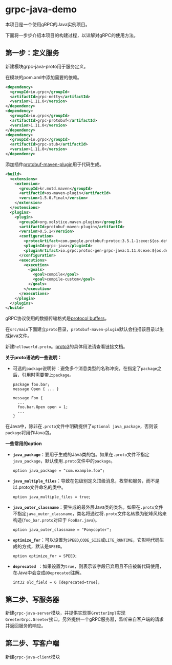 # grpc-java-demo

本项目是一个使用gRPC的Java实例项目。

下面将一步步介绍本项目的构建过程，以详解对gRPC的使用方法。

## 第一步：定义服务

新建模块grpc-java-proto用于服务定义。

在模块的pom.xml中添加需要的依赖。

```xml
<dependency>
  <groupId>io.grpc</groupId>
  <artifactId>grpc-netty</artifactId>
  <version>1.11.0</version>
</dependency>
<dependency>
  <groupId>io.grpc</groupId>
  <artifactId>grpc-protobuf</artifactId>
  <version>1.11.0</version>
</dependency>
<dependency>
  <groupId>io.grpc</groupId>
  <artifactId>grpc-stub</artifactId>
  <version>1.11.0</version>
</dependency>
```

添加插件[protobuf-maven-plugin](https://www.xolstice.org/protobuf-maven-plugin/)用于代码生成。

```xml
<build>
  <extensions>
    <extension>
      <groupId>kr.motd.maven</groupId>
      <artifactId>os-maven-plugin</artifactId>
      <version>1.5.0.Final</version>
    </extension>
  </extensions>
  <plugins>
    <plugin>
      <groupId>org.xolstice.maven.plugins</groupId>
      <artifactId>protobuf-maven-plugin</artifactId>
      <version>0.5.1</version>
      <configuration>
        <protocArtifact>com.google.protobuf:protoc:3.5.1-1:exe:${os.detected.classifier}</protocArtifact>
        <pluginId>grpc-java</pluginId>
        <pluginArtifact>io.grpc:protoc-gen-grpc-java:1.11.0:exe:${os.detected.classifier}</pluginArtifact>
      </configuration>
      <executions>
        <execution>
          <goals>
            <goal>compile</goal>
            <goal>compile-custom</goal>
          </goals>
        </execution>
      </executions>
    </plugin>
  </plugins>
</build>
```

gRPC协议使用的数据传输格式是[protocol buffers](https://developers.google.com/protocol-buffers/docs/overview)。

在`src/main`下面建立`proto`目录，`protobuf-maven-plugin`默认会扫描该目录以生成java文件。

新建`helloworld.proto`。[proto3](https://developers.google.com/protocol-buffers/docs/proto3)的具体用法请查看链接文档。

**关于proto语法的一些说明：**

* 可选的`package`说明符：避免多个消息类型的名称冲突，在指定了`package`之后，引用时需要带上`package`。

	```
	package foo.bar;
	message Open { ... }
	```
	```
	message Foo {
	  ...
	  foo.bar.Open open = 1;
	  ...
	}
	```
在Java中，除非在`.proto`文件中明确提供了`optional java_package`，否则该`package`将用作Java包。

**一些常用的option**

* **`java_package`**：要用于生成的Java类的包。如果在`.proto`文件不指定`java_package`，默认使用`.proto`文件中的`package`。

	```
	option java_package = "com.example.foo";
	```

* **`java_multiple_files`**：导致在包级别定义顶级消息，枚举和服务，而不是以.proto文件命名的类中。

	```
	option java_multiple_files = true;
	```

* **`java_outer_classname`**：要生成的最外层Java类的类名。如果在`.proto`文件不指定`java_outer_classname`，类名将通过将`.proto`文件名转换为驼峰风格来构造(`foo_bar.proto`对应于 `FooBar.java`)。

	```
	option java_outer_classname = "Ponycopter";
	```

* **`optimize_for`**：可以设置为`SPEED`,`CODE_SIZE`或`LITE_RUNTIME`，它影响代码生成的方式，默认是`SPEED`。

	```
	option optimize_for = SPEED;
	```

* **`deprecated `**：如果设置为`true`，则表示该字段已弃用且不应被新代码使用，在Java中会变成`@Deprecated`注解。

	```
	int32 old_field = 6 [deprecated=true];
	```

## 第二步、写服务器

新建`grpc-java-server`模块，并提供实现类`GretterImpl`实现`GreeterGrpc.Greeter`接口。另外提供一个gRPC服务器，监听来自客户端的请求并返回服务的响应。

## 第二步、写客户端

新建`grpc-java-client`模块